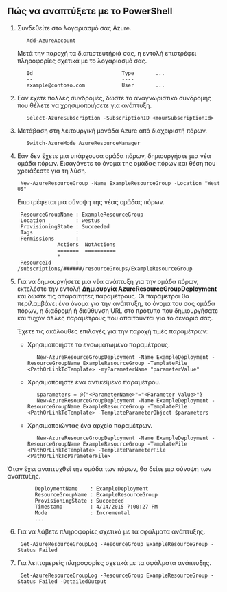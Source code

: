 ## <a name="how-to-deploy-with-powershell"></a>Πώς να αναπτύξετε με το PowerShell

1. Συνδεθείτε στο λογαριασμό σας Azure.

          Add-AzureAccount

   Μετά την παροχή τα διαπιστευτήριά σας, η εντολή επιστρέφει πληροφορίες σχετικά με το λογαριασμό σας.

          Id                             Type       ...
          --                             ----    
          example@contoso.com            User       ...   

2. Εάν έχετε πολλές συνδρομές, δώστε το αναγνωριστικό συνδρομής που θέλετε να χρησιμοποιήσετε για ανάπτυξη. 

          Select-AzureSubscription -SubscriptionID <YourSubscriptionId>

3. Μετάβαση στη λειτουργική μονάδα Azure από διαχειριστή πόρων.

          Switch-AzureMode AzureResourceManager

4. Εάν δεν έχετε μια υπάρχουσα ομάδα πόρων, δημιουργήστε μια νέα ομάδα πόρων. Εισαγάγετε το όνομα της ομάδας πόρων και θέση που χρειάζεστε για τη λύση.

        New-AzureResourceGroup -Name ExampleResourceGroup -Location "West US"

   Επιστρέφεται μια σύνοψη της νέας ομάδας πόρων.

        ResourceGroupName : ExampleResourceGroup
        Location          : westus
        ProvisioningState : Succeeded
        Tags              :
        Permissions       :
                    Actions  NotActions
                    =======  ==========
                    *
        ResourceId        : /subscriptions/######/resourceGroups/ExampleResourceGroup

5. Για να δημιουργήσετε μια νέα ανάπτυξη για την ομάδα πόρων, εκτελέστε την εντολή **Δημιουργία AzureResourceGroupDeployment** και δώστε τις απαραίτητες παραμέτρους. Οι παράμετροι θα περιλαμβάνει ένα όνομα για την ανάπτυξη, το όνομα του σας ομάδα πόρων, η διαδρομή ή διεύθυνση URL στο πρότυπο που δημιουργήσατε και τυχόν άλλες παραμέτρους που απαιτούνται για το σενάριό σας. 
   
   Έχετε τις ακόλουθες επιλογές για την παροχή τιμές παραμέτρων: 
   
   - Χρησιμοποιήστε το ενσωματωμένο παραμέτρους.

            New-AzureResourceGroupDeployment -Name ExampleDeployment -ResourceGroupName ExampleResourceGroup -TemplateFile <PathOrLinkToTemplate> -myParameterName "parameterValue"

   - Χρησιμοποιήστε ένα αντικείμενο παραμέτρου.

            $parameters = @{"<ParameterName>"="<Parameter Value>"}
            New-AzureResourceGroupDeployment -Name ExampleDeployment -ResourceGroupName ExampleResourceGroup -TemplateFile <PathOrLinkToTemplate> -TemplateParameterObject $parameters

   - Χρησιμοποιώντας ένα αρχείο παραμέτρων.

            New-AzureResourceGroupDeployment -Name ExampleDeployment -ResourceGroupName ExampleResourceGroup -TemplateFile <PathOrLinkToTemplate> -TemplateParameterFile <PathOrLinkToParameterFile>

  Όταν έχει αναπτυχθεί την ομάδα των πόρων, θα δείτε μια σύνοψη των ανάπτυξης.

             DeploymentName    : ExampleDeployment
             ResourceGroupName : ExampleResourceGroup
             ProvisioningState : Succeeded
             Timestamp         : 4/14/2015 7:00:27 PM
             Mode              : Incremental
             ...

6. Για να λάβετε πληροφορίες σχετικά με τα σφάλματα ανάπτυξης.

        Get-AzureResourceGroupLog -ResourceGroup ExampleResourceGroup -Status Failed

7. Για λεπτομερείς πληροφορίες σχετικά με τα σφάλματα ανάπτυξης.

        Get-AzureResourceGroupLog -ResourceGroup ExampleResourceGroup -Status Failed -DetailedOutput
